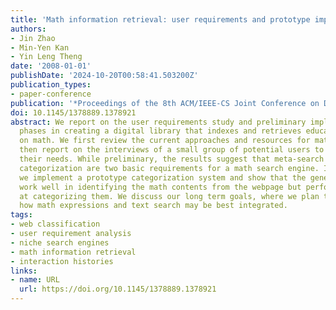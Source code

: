 ```yaml
---
title: 'Math information retrieval: user requirements and prototype implementation'
authors:
- Jin Zhao
- Min-Yen Kan
- Yin Leng Theng
date: '2008-01-01'
publishDate: '2024-10-20T00:58:41.503200Z'
publication_types:
- paper-conference
publication: '*Proceedings of the 8th ACM/IEEE-CS Joint Conference on Digital Libraries*'
doi: 10.1145/1378889.1378921
abstract: We report on the user requirements study and preliminary implementation
  phases in creating a digital library that indexes and retrieves educational materials
  on math. We first review the current approaches and resources for math retrieval,
  then report on the interviews of a small group of potential users to properly ascertain
  their needs. While preliminary, the results suggest that meta-search and resource
  categorization are two basic requirements for a math search engine. In addition,
  we implement a prototype categorization system and show that the generic features
  work well in identifying the math contents from the webpage but perform less well
  at categorizing them. We discuss our long term goals, where we plan to investigate
  how math expressions and text search may be best integrated.
tags:
- web classification
- user requirement analysis
- niche search engines
- math information retrieval
- interaction histories
links:
- name: URL
  url: https://doi.org/10.1145/1378889.1378921
---
```


